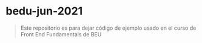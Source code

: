 # bedu-jun-2021

> Este repositorio es para dejar código de ejemplo usado en el curso de Front End Fundamentals de BEU
